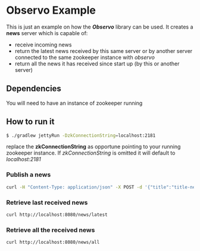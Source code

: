 # Observo Example
This is just an example on how the ***Observo*** library can be used.
It creates a **news** server which is capable of:
* receive incoming news
* return the latest news received by this same server or by another server connected to the same zookeeper instance with *observo*
* return all the news it has received since start up (by this or another server)

## Dependencies
You will need to have an instance of zookeeper running

## How to run it
```sh
$ ./gradlew jettyRun -DzkConnectionString=localhost:2181
```
replace the **zkConnectionString** as opportune pointing to your running zookeeper instance.
If *zkConnectionString* is omitted it will default to *localhost:2181*

### Publish a news
```sh
curl -H "Content-Type: application/json" -X POST -d '{"title":"title-new","content":"content-new"}' http://localhost:8080/news/publish
```

### Retrieve last received news
```sh
curl http://localhost:8080/news/latest
```

### Retrieve all the received news
```sh
curl http://localhost:8080/news/all
```